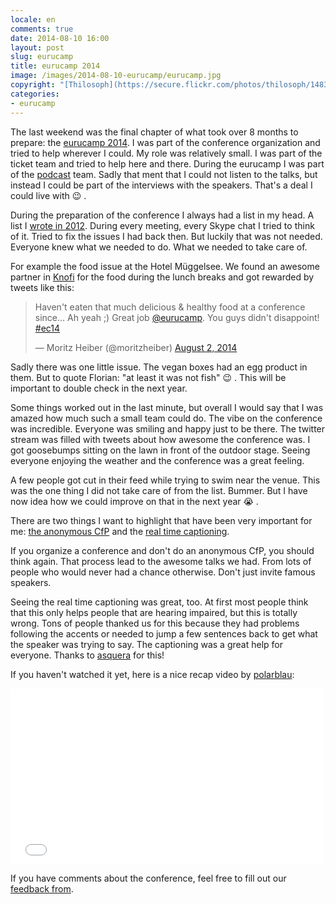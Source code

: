 ```yaml
---
locale: en
comments: true
date: 2014-08-10 16:00
layout: post
slug: eurucamp
title: eurucamp 2014
image: /images/2014-08-10-eurucamp/eurucamp.jpg
copyright: "[Thilosoph](https://secure.flickr.com/photos/thilosoph/14836386421/in/set-72157646197593901) under [cc-by-sa](https://creativecommons.org/licenses/by-sa/2.0/)"
categories:
- eurucamp
---
```

The last weekend was the final chapter of what took over 8 months to prepare:
the [eurucamp 2014](http://euru.camp). I was part of the conference organization and
tried to help wherever I could. My role was relatively small. I was part of
the ticket team and tried to help here and there. During the eurucamp I was
part of the [podcast](http://2014.eurucamp.org/podcast) team. Sadly that ment 
that I could not listen to the talks, but instead I could be part of the 
interviews with the speakers. That's a deal I could live with :wink: .

During the preparation of the conference I always had a list in my head. A list
I [wrote in 2012](http://bitboxer.de/2012/08/20/eurucamp-2012/). During every
meeting, every Skype chat I tried to think of it. Tried to fix the issues I had
back then. But luckily that was not needed. Everyone knew what we needed to do.
What we needed to take care of.

For example the food issue at the Hotel Müggelsee. We found an awesome partner
in [Knofi](http://knofi.de/) for the food during the lunch breaks and got rewarded
by tweets like this:

<blockquote class="twitter-tweet" lang="en"><p>Haven&#39;t eaten that much delicious &amp; healthy food at a conference since... Ah yeah ;) Great job <a href="https://twitter.com/eurucamp">@eurucamp</a>. You guys didn&#39;t disappoint! <a href="https://twitter.com/hashtag/ec14?src=hash">#ec14</a></p>&mdash; Moritz Heiber (@moritzheiber) <a href="https://twitter.com/moritzheiber/statuses/495614640211361792">August 2, 2014</a></blockquote>
<script async src="//platform.twitter.com/widgets.js" charset="utf-8"></script>

Sadly there was one little issue. The vegan boxes had an egg product in them. But to
quote Florian: "at least it was not fish" :wink: . This will be important to double
check in the next year.

Some things worked out in the last minute, but overall I would say that I was
amazed how much such a small team could do. The vibe on the conference was
incredible. Everyone was smiling and happy just to be there. The twitter stream
was filled with tweets about how awesome the conference was. I got goosebumps
sitting on the lawn in front of the outdoor stage. Seeing everyone enjoying the
weather and the conference was a great feeling.

A few people got cut in their feed while trying to swim near the venue. This was
the one thing I did not take care of from the list. Bummer. But I have now idea how
we could improve on that in the next year :sob: .

There are two things I want to highlight that have been very important for me:
[the anonymous CfP](http://blog.eurucamp.org/2014/05/21/eurucamp-cfp-recap) and the
[real time captioning](http://blog.eurucamp.org/2014/07/27/eurucamp-2014-will-have-real-time-captioning).

If you organize a conference and don't do an anonymous CfP, you should think again.
That process lead to the awesome talks we had. From lots of people who would never
had a chance otherwise. Don't just invite famous speakers.

Seeing the real time captioning was great, too. At first most people think that this
only helps people that are hearing impaired, but this is totally wrong. Tons of
people thanked us for this because they had problems following the accents or needed
to jump a few sentences back to get what the speaker was trying to say. The captioning
was a great help for everyone. Thanks to [asquera](http://asquera.de) for this!

If you haven't watched it yet, here is a nice recap video by [polarblau](http://twitter.com/polarblau):

<iframe src="//player.vimeo.com/video/102907938" width="500" height="281" frameborder="0" webkitallowfullscreen mozallowfullscreen allowfullscreen></iframe>

If you have comments about the conference, feel free to fill out our [feedback from](https://docs.google.com/forms/d/1nTx_9-qrUCQ8EE1oCGxeTRsCWgV9mFWx_qiwHxmMh2U/viewform).

